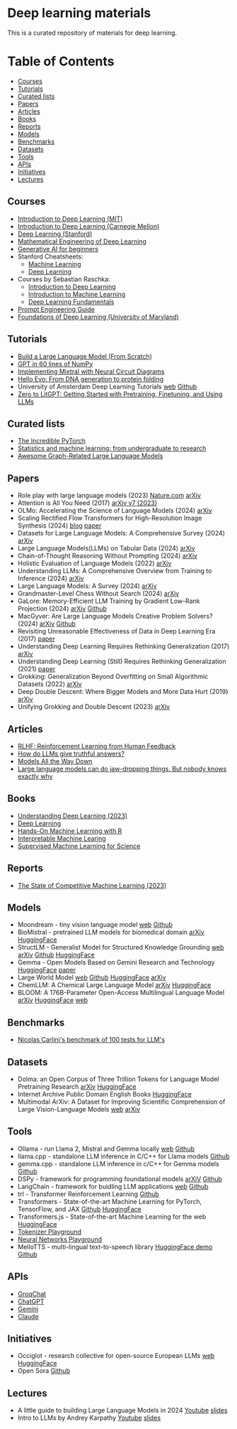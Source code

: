 # Deep learning materials

This is a curated repository of materials for deep learning.

# Table of Contents

- [Courses](#courses)
- [Tutorials](#tutorials)
- [Curated lists](#curated-lists)
- [Papers](#papers)
- [Articles](#articles)
- [Books](#books)
- [Reports](#reports)
- [Models](#models)
- [Benchmarks](#benchmarks)
- [Datasets](#datasets)
- [Tools](#tools)
- [APIs](#apis)
- [Initiatives](#initiatives)
- [Lectures](#lectures)

## <a name='Courses'></a>Courses
- [Introduction to Deep Learning (MIT)](http://introtodeeplearning.com/)
- [Introduction to Deep Learning (Carnegie Mellon)](http://deeplearning.cs.cmu.edu/S24/index.html)
- [Deep Learning (Stanford)](https://cs230.stanford.edu/lecture/)
- [Mathematical Engineering of Deep Learning](https://deeplearningmath.org/)
- [Generative AI for beginners](https://microsoft.github.io/generative-ai-for-beginners/#/)
- Stanford Cheatsheets:
  - [Machine Learning](https://stanford.edu/~shervine/teaching/cs-229/)
  - [Deep Learning](https://stanford.edu/~shervine/teaching/cs-230/)
- Courses by Sebastian Raschka:
  - [Introduction to Deep Learning](https://sebastianraschka.com/blog/2021/dl-course.html)
  - [Introduction to Machine Learning](https://sebastianraschka.com/blog/2021/ml-course.html)
  - [Deep Learning Fundamentals](https://lightning.ai/courses/deep-learning-fundamentals/)
- [Prompt Engineering Guide](https://www.promptingguide.ai/)
- [Foundations of Deep Learning (University of Maryland)](http://www.cs.umd.edu/class/fall2020/cmsc828W/)

## <a name='Tutorials'></a>Tutorials
- [Build a Large Language Model (From Scratch)](https://github.com/rasbt/LLMs-from-scratch)
- [GPT in 60 lines of NumPy](https://jaykmody.com/blog/gpt-from-scratch/)
- [Implementing Mixtral with Neural Circuit Diagrams](https://github.com/vtabbott/Neural-Circuit-Diagrams/blob/main/mixtral.ipynb)
- [Hello Evo: From DNA generation to protein folding](https://colab.research.google.com/github/evo-design/evo/blob/main/scripts/hello_evo.ipynb)
- University of Amsterdam Deep Learning Tutorials [web](https://uvadlc-notebooks.readthedocs.io/en/latest/index.html) [Github](https://github.com/phlippe/uvadlc_notebooks)
- [Zero to LitGPT: Getting Started with Pretraining, Finetuning, and Using LLMs](https://github.com/Lightning-AI/litgpt/blob/main/tutorials/0_to_litgpt.md)

## <a name='Curated lists'></a>Curated lists
- [The Incredible PyTorch](https://github.com/ritchieng/the-incredible-pytorch/)
- [Statistics and machine learning: from undergraduate to research](https://github.com/dobriban/stat-ml-edu)
- [Awesome Graph-Related Large Language Models](https://github.com/XiaoxinHe/Awesome-Graph-LLM)

## <a name='Papers'></a>Papers
- Role play with large language models (2023) [Nature.com](https://www.nature.com/articles/s41586-023-06647-8) [arXiv](https://arxiv.org/pdf/2305.16367.pdf)
- Attention is All You Need (2017) [arXiv v7 (2023)](https://arxiv.org/pdf/1706.03762.pdf)
- OLMo: Accelerating the Science of Language Models (2024) [arXiv](https://arxiv.org/pdf/2402.00838.pdf)
- Scaling Rectified Flow Transformers for High-Resolution Image Synthesis (2024) [blog](https://stability.ai/news/stable-diffusion-3-research-paper) [paper](https://stabilityai-public-packages.s3.us-west-2.amazonaws.com/Stable+Diffusion+3+Paper.pdf)
- Datasets for Large Language Models: A Comprehensive Survey (2024) [arXiv](https://arxiv.org/abs/2402.18041)
- Large Language Models(LLMs) on Tabular Data (2024) [arXiv](https://arxiv.org/abs/2402.17944)
- Chain-of-Thought Reasoning Without Prompting (2024) [arXiv](https://arxiv.org/abs/2402.10200)
- Holistic Evaluation of Language Models (2022) [arXiv](https://arxiv.org/abs/2211.09110)
- Understanding LLMs: A Comprehensive Overview from Training to Inference (2024) [arXiv](https://arxiv.org/abs/2401.02038)
- Large Language Models: A Survey (2024) [arXiv](https://arxiv.org/abs/2402.06196)
- Grandmaster-Level Chess Without Search (2024) [arXiv](https://arxiv.org/abs/2402.04494)
- GaLore: Memory-Efficient LLM Training by Gradient Low-Rank Projection (2024) [arXiv](https://arxiv.org/abs/2403.03507) [Github](https://github.com/jiaweizzhao/galore)
- MacGyver: Are Large Language Models Creative Problem Solvers? (2024) [arXiv](https://arxiv.org/abs/2311.09682) [Github](https://github.com/allenai/MacGyver)
- Revisiting Unreasonable Effectiveness of Data in Deep Learning Era (2017) [paper](https://openaccess.thecvf.com/content_ICCV_2017/papers/Sun_Revisiting_Unreasonable_Effectiveness_ICCV_2017_paper.pdf)
- Understanding Deep Learning Requires Rethinking Generalization (2017) [arXiv](https://arxiv.org/abs/1611.03530)
- Understanding Deep Learning (Still) Requires Rethinking Generalization (2021) [paper](https://dl.acm.org/doi/10.1145/3446776)
- Grokking: Generalization Beyond Overfitting on Small Algorithmic Datasets (2022) [arXiv](https://arxiv.org/abs/2201.02177)
- Deep Double Descent: Where Bigger Models and More Data Hurt (2019) [arXiv](https://arxiv.org/abs/1912.02292)
- Unifying Grokking and Double Descent (2023) [arXiv](https://arxiv.org/abs/2303.06173)

## <a name='Articles'></a>Articles
- [RLHF: Reinforcement Learning from Human Feedback](https://huyenchip.com/2023/05/02/rlhf.html)
- [How do LLMs give truthful answers?](https://www.lesswrong.com/posts/ZKksgfTxuxKhDfk4m/how-do-llms-give-truthful-answers-a-discussion-of-llm-vs)
- [Models All the Way Down](https://knowingmachines.org/models-all-the-way)
- [Large language models can do jaw-dropping things. But nobody knows exactly why](https://www.technologyreview.com/2024/03/04/1089403/large-language-models-amazing-but-nobody-knows-why/)

## <a name='Books'></a>Books
- [Understanding Deep Learning (2023)](https://udlbook.github.io/udlbook/)
- [Deep Learning](https://www.deeplearningbook.org/)
- [Hands-On Machine Learning with R](https://bradleyboehmke.github.io/HOML/index.html)
- [Interpretable Machine Learing](https://christophm.github.io/interpretable-ml-book/)
- [Supervised Machine Learning for Science](https://ml-science-book.com/)

## <a name='Reports'></a>Reports
- [The State of Competitive Machine Learning (2023)](https://mlcontests.com/state-of-competitive-machine-learning-2023/?es_id=4476a44c3d#competitive-ml-landscape)

## <a name='Models'></a>Models
- Moondream - tiny vision language model [web](https://moondream.ai/) [Github](https://github.com/vikhyat/moondream)
- BioMistral - pretrained LLM models for biomedical domain [arXiv](https://arxiv.org/pdf/2402.10373.pdf) [HuggingFace](https://huggingface.co/BioMistral/BioMistral-7B)
- StructLM - Generalist Model for Structured Knowledge Grounding [web](https://tiger-ai-lab.github.io/StructLM/) [arXiv](https://arxiv.org/abs/2402.16671) [Github](https://github.com/TIGER-AI-Lab/StructLM) [HuggingFace](https://huggingface.co/datasets/TIGER-Lab/SKGInstruct)
- Gemma - Open Models Based on Gemini Research and Technology [HuggingFace](https://huggingface.co/collections/google/gemma-release-65d5efbccdbb8c4202ec078b) [paper](https://storage.googleapis.com/deepmind-media/gemma/gemma-report.pdf)
- Large World Model [web](https://largeworldmodel.github.io/) [Github](https://github.com/LargeWorldModel/LWM) [HuggingFace](https://huggingface.co/LargeWorldModel) [arXiv](https://arxiv.org/abs/2402.08268)
- ChemLLM: A Chemical Large Language Model [arXiv](https://arxiv.org/abs/2402.06852) [HuggingFace](https://huggingface.co/AI4Chem/ChemLLM-7B-Chat)
- BLOOM: A 176B-Parameter Open-Access Multilingual Language Model [arXiv](https://arxiv.org/abs/2211.05100) [HuggingFace](https://huggingface.co/bigscience/bloom) [web](https://bigscience.huggingface.co/blog/bloom)

## <a name='Benchmarks'></a>Benchmarks
- [Nicolas Carlini's benchmark of 100 tests for LLM's](https://nicholas.carlini.com/writing/2024/my-benchmark-for-large-language-models.html)

## <a name='Datasets'></a>Datasets
- Dolma: an Open Corpus of Three Trillion Tokens for Language Model Pretraining Research [arXiv](https://arxiv.org/pdf/2402.00159.pdf) [HuggingFace](https://huggingface.co/datasets/allenai/dolma)
- Internet Archive Public Domain English Books [HuggingFace](https://huggingface.co/datasets/storytracer/internet_archive_books_en)
- Multimodal ArXiv: A Dataset for Improving Scientific Comprehension of Large Vision-Language Models [web](https://mm-arxiv.github.io/) [arXiv](https://arxiv.org/abs/2403.00231)

## <a name='Tools'></a>Tools
- Ollama - run Llama 2, Mistral and Gemma locally [web](https://ollama.com/) [Github](https://github.com/ollama/ollama)
- llama.cpp - standalone LLM inference in C/C++ for Llama models [Github](https://github.com/ggerganov/llama.cpp)
- gemma.cpp - standalone LLM inference in c/C++ for Gemma models [Github](https://github.com/google/gemma.cpp)
- DSPy - framework for programming foundational models [arXiV](https://arxiv.org/abs/2310.03714) [Github](https://github.com/stanfordnlp/dspy)
- LangChain - framework for buidling LLM applications [web](https://python.langchain.com/docs/get_started/introduction) [Github](https://python.langchain.com/docs/get_started/introduction)
- trl - Transformer Reinforcement Learning [Github](https://github.com/huggingface/trl)
- Transformers - State-of-the-art Machine Learning for PyTorch, TensorFlow, and JAX [Github](https://github.com/huggingface/transformers) [HuggingFace](https://huggingface.co/docs/transformers/index)
- Transformers.js - State-of-the-art Machine Learning for the web [HuggingFace](https://huggingface.co/docs/transformers.js/index)
- [Tokenizer Playground](https://huggingface.co/spaces/Xenova/the-tokenizer-playground)
- [Neural Networks Playground](https://playground.tensorflow.org/)
- MelloTTS - multi-lingual text-to-speech library [HuggingFace demo](https://huggingface.co/spaces/mrfakename/MeloTTS) [Github](https://github.com/myshell-ai/MeloTTS?tab=readme-ov-file)

## <a name='APIs'></a>APIs
- [GroqChat](https://groq.com/)
- [ChatGPT](https://chat.openai.com/)
- [Gemini](https://gemini.google.com/)
- [Claude](https://claude.ai/)

## <a name='Initiatives'></a>Initiatives
- Occiglot - research collective for open-source European LLMs [web](https://occiglot.github.io/occiglot/) [HuggingFace](https://huggingface.co/collections/occiglot/occiglot-eu5-7b-v01-65dbed502a6348b052695e01)
- Open Sora [Github](https://github.com/hpcaitech/Open-Sora)

## <a name='Lectures'></a>Lectures
- A little guide to building Large Language Models in 2024 [Youtube](https://www.youtube.com/watch?v=2-SPH9hIKT8&ab_channel=ThomWolf) [slides](https://docs.google.com/presentation/d/1IkzESdOwdmwvPxIELYJi8--K3EZ98_cL6c5ZcLKSyVg/edit#slide=id.p)
- Intro to LLMs by Andrey Karpathy [Youtube](https://www.youtube.com/watch?v=zjkBMFhNj_g&t=935s&ab_channel=AndrejKarpathy) [slides](https://drive.google.com/file/d/1pxx_ZI7O-Nwl7ZLNk5hI3WzAsTLwvNU7/view)

